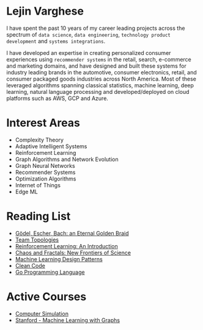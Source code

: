 # Lejin Varghese

I have spent the past 10 years of my career leading projects across the spectrum of `data science`, `data engineering`, `technology product development` and `systems integrations`.

I have developed an expertise in creating personalized consumer experiences using `recommender systems` in the retail, search, e-commerce and marketing domains, and have designed and built these systems for industry leading brands in the automotive, consumer electronics, retail, and consumer packaged goods industries across North America.
Most of these leveraged algorithms spanning classical statistics, machine learning, deep learning, natural language processing and developed/deployed on cloud platforms such as AWS, GCP and Azure.

# Interest Areas

-   Complexity Theory
-   Adaptive Intelligent Systems
-   Reinforcement Learning
-   Graph Algorithms and Network Evolution
-   Graph Neural Networks
-   Recommender Systems
-   Optimization Algorithms
-   Internet of Things
-   Edge ML

# Reading List

-   [Gödel, Escher, Bach: an Eternal Golden Braid](https://www.amazon.ca/Godel-Escher-Bach-Eternal-Golden/dp/0465026567)
-   [Team Topologies](https://www.amazon.ca/Team-Topologies-Organizing-Business-Technology/dp/1942788819/)
-   [Reinforcement Learning: An Introduction](https://www.amazon.ca/Reinforcement-Learning-Introduction-Richard-Sutton/dp/0262039249/)
-   [Chaos and Fractals: New Frontiers of Science](https://www.amazon.ca/Chaos-Fractals-New-Frontiers-Science/dp/1468493965/r)
-   [Machine Learning Design Patterns](https://www.amazon.ca/Machine-Learning-Design-Patterns-Preparation/dp/1098115783/ref=sr_1_1?dchild=1&keywords=Machine+Learning+Design+Patterns%3A+Solutions+to+Common+Challenges+in+Data+Preparation%2C+Model+Building%2C+and+MLOps)
-   [Clean Code](https://www.amazon.ca/Clean-Code-Handbook-Software-Craftsmanship/dp/0132350882)
-   [Go Programming Language](https://www.amazon.ca/Programming-Language-Addison-Wesley-Professional-Computing-ebook/dp/B0184N7WWS)

# Active Courses

-   [Computer Simulation](https://www.coursera.org/learn/computer-simulations)
-   [Stanford - Machine Learning with Graphs](https://www.youtube.com/watch?v=uEPPnR22fxg&list=PL-Y8zK4dwCrQyASidb2mjj_itW2-YYx6-)
